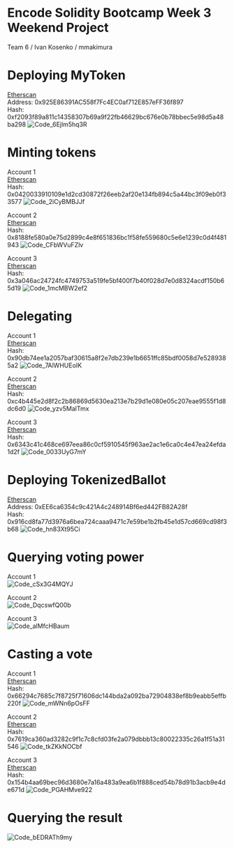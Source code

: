 # Enсode Solidity Bootcamp Week 3 Weekend Project
Team 6 / Ivan Kosenko / mmakimura

# Deploying MyToken

[Etherscan](https://sepolia.etherscan.io/address/0x925e86391ac558f7fc4ec0af712e857eff36f897)\
Address: 0x925E86391AC558f7Fc4EC0af712E857eFF36f897\
Hash: 0xf2093f89a811c14358307b69a9f22fb46629bc676e0b78bbec5e98d5a48ba298
![Code_6Ejlm5hq3R](https://github.com/ff-randen/Encode-Homework-Week-3/assets/115566839/aca4ae54-7af8-41d2-b750-41a03e29f00e)

# Minting tokens

Account 1\
[Etherscan](https://sepolia.etherscan.io/tx/0x0420033910109e1d2cd30872f26eeb2af20e134fb894c5a44bc3f09eb0f33577)\
Hash: 0x0420033910109e1d2cd30872f26eeb2af20e134fb894c5a44bc3f09eb0f33577
![Code_2iCyBMBJJf](https://github.com/ff-randen/Encode-Homework-Week-3/assets/115566839/431eb6ae-0e09-4333-b4a0-14275fcb056c)

Account 2\
[Etherscan](https://sepolia.etherscan.io/tx/0x8188fe580a0e75d2899c4e8f651836bc1f58fe559680c5e6e1239c0d4f481943)\
Hash: 0x8188fe580a0e75d2899c4e8f651836bc1f58fe559680c5e6e1239c0d4f481943
![Code_CFbWVuFZlv](https://github.com/ff-randen/Encode-Homework-Week-3/assets/115566839/0b6484ae-c0c0-4753-a031-d2bcb12c74d5)

Account 3\
[Etherscan](https://sepolia.etherscan.io/tx/0x3a046ac24724fc4749753a519fe5bf400f7b40f028d7e0d8324acdf150b65d19)\
Hash: 0x3a046ac24724fc4749753a519fe5bf400f7b40f028d7e0d8324acdf150b65d19
![Code_1mcMBW2ef2](https://github.com/ff-randen/Encode-Homework-Week-3/assets/115566839/45f503a7-1dc1-4931-a285-bc0ac19c5e3b)

# Delegating

Account 1\
[Etherscan](https://sepolia.etherscan.io/tx/0x90db74ee1a2057baf30615a8f2e7db239e1b6651ffc85bdf0058d7e5289385a2)\
Hash: 0x90db74ee1a2057baf30615a8f2e7db239e1b6651ffc85bdf0058d7e5289385a2
![Code_7AlWHUEoIK](https://github.com/ff-randen/Encode-Homework-Week-3/assets/115566839/87d7609e-9bb9-4951-8edd-03196a29b651)

Account 2\
[Etherscan](https://sepolia.etherscan.io/tx/0xc4b445e2d8f2c2b86869d5630ea213e7b29d1e080e05c207eae9555f1d8dc6d0)\
Hash: 0xc4b445e2d8f2c2b86869d5630ea213e7b29d1e080e05c207eae9555f1d8dc6d0
![Code_yzv5MalTmx](https://github.com/ff-randen/Encode-Homework-Week-3/assets/115566839/25f8c21f-b412-4d91-a6f3-66df23c932df)

Account 3\
[Etherscan](https://sepolia.etherscan.io/tx/0x6343c41c468ce697eea86c0cf5910545f963ae2ac1e6ca0c4e47ea24efda1d2f)\
Hash: 0x6343c41c468ce697eea86c0cf5910545f963ae2ac1e6ca0c4e47ea24efda1d2f
![Code_0033UyG7mY](https://github.com/ff-randen/Encode-Homework-Week-3/assets/115566839/7290c1dd-f747-4af9-862e-dd305813c99d)

# Deploying TokenizedBallot

[Etherscan](https://sepolia.etherscan.io/address/0xEE6ca6354c9c421A4c248914Bf6ed442FB82A28f)\
Address: 0xEE6ca6354c9c421A4c248914Bf6ed442FB82A28f\
Hash: 0x916cd8fa77d3976a6bea724caaa9471c7e59be1b2fb45e1d57cd669cd98f3b68
![Code_hn83Xt95Ci](https://github.com/ff-randen/Encode-Homework-Week-3/assets/115566839/9d04a13c-7f8a-4513-813e-5920c371690d)

# Querying voting power

Account 1\
![Code_cSx3G4MQYJ](https://github.com/ff-randen/Encode-Homework-Week-3/assets/115566839/32e174fe-e210-4b73-9a4f-0229ee936164)

Account 2\
![Code_DqcswfQ00b](https://github.com/ff-randen/Encode-Homework-Week-3/assets/115566839/7e16cf04-52b3-4693-9e71-f65a375dc625)

Account 3\
![Code_alMfcHBaum](https://github.com/ff-randen/Encode-Homework-Week-3/assets/115566839/5295d98c-fb23-414c-9295-67c29758b8f1)

# Casting a vote

Account 1\
[Etherscan](https://sepolia.etherscan.io/tx/0x66294c7685c7f8725f71606dc144bda2a092ba72904838ef8b9eabb5effb220f)\
Hash: 0x66294c7685c7f8725f71606dc144bda2a092ba72904838ef8b9eabb5effb220f
![Code_mWNn6pOsFF](https://github.com/ff-randen/Encode-Homework-Week-3/assets/115566839/466ca696-fecf-4dfa-b96e-4b79831fd139)

Account 2\
[Etherscan](https://sepolia.etherscan.io/tx/0x7619ca360ad3282c9f1c7c8cfd03fe2a079dbbb13c80022335c26a1f51a31546)\
Hash: 0x7619ca360ad3282c9f1c7c8cfd03fe2a079dbbb13c80022335c26a1f51a31546
![Code_tkZKkNOCbf](https://github.com/ff-randen/Encode-Homework-Week-3/assets/115566839/076aeb4d-a14c-4f83-870d-b8853da3a405)

Account 3\
[Etherscan](https://sepolia.etherscan.io/tx/0x154b4aa69bec96d3680e7a16a483a9ea6b1f888ced54b78d91b3acb9e4de671d)\
Hash: 0x154b4aa69bec96d3680e7a16a483a9ea6b1f888ced54b78d91b3acb9e4de671d
![Code_PGAHMve922](https://github.com/ff-randen/Encode-Homework-Week-3/assets/115566839/13e7781c-80ad-47a1-8e07-01378713af5c)

# Querying the result

![Code_bEDRATh9my](https://github.com/ff-randen/Encode-Homework-Week-3/assets/115566839/afe11cf0-ddc4-4d13-8d4b-0e5493a710a4)

